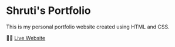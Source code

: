 # Shruti's Portfolio

This is my personal portfolio website created using HTML and CSS.

👩‍💻 [Live Website](https://shruti142151.github.io/portfolio/)
